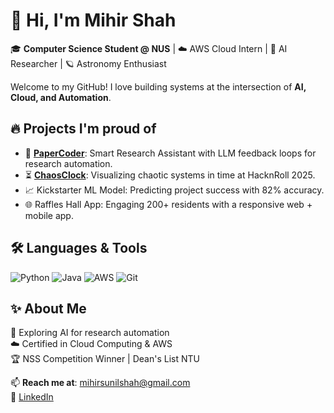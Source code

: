 # 👋 Hi, I'm Mihir Shah

🎓 **Computer Science Student @ NUS** | ☁️ AWS Cloud Intern | 🤖 AI Researcher | 🪐 Astronomy Enthusiast  

Welcome to my GitHub! I love building systems at the intersection of **AI, Cloud, and Automation**.  

## 🔥 Projects I'm proud of
- 🚀 [**PaperCoder**](https://github.com/mihirshah2005/PaperCoder): Smart Research Assistant with LLM feedback loops for research automation.  
- ⏳ [**ChaosClock**](https://github.com/mihirshah2005/ChaosClock-hacknroll): Visualizing chaotic systems in time at HacknRoll 2025.  
- 📈 Kickstarter ML Model: Predicting project success with 82% accuracy.  
- 🌐 Raffles Hall App: Engaging 200+ residents with a responsive web + mobile app.  

## 🛠️ Languages & Tools
![Python](https://img.shields.io/badge/-Python-3776AB?style=flat-square&logo=python&logoColor=white)
![Java](https://img.shields.io/badge/-Java-007396?style=flat-square&logo=java&logoColor=white)
![AWS](https://img.shields.io/badge/-AWS-232F3E?style=flat-square&logo=amazon-aws&logoColor=white)
![Git](https://img.shields.io/badge/-Git-F05032?style=flat-square&logo=git&logoColor=white)

## ✨ About Me
🌌 Exploring AI for research automation  
☁️ Certified in Cloud Computing & AWS  
🏆 NSS Competition Winner | Dean's List NTU  

📫 **Reach me at**: mihirsunilshah@gmail.com  
🔗 [LinkedIn](https://linkedin.com/in/mihirsunilshah) 

